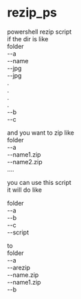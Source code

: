 # rezip_ps
powershell rezip script<br/>
if the dir is like<br/>
folder<br/>
  --a<br/>
    --name<br/>
      --jpg<br/>
      --jpg<br/>
      .<br/>
      .<br/>
      .<br/>
      .<br/>
  --b<br/>
  --c<br/>
  
and you want to zip like<br/>
folder<br/>
 --a<br/>
  --name1.zip<br/>
  --name2.zip<br/>
  ....<br/>


you can use this script<br/>
it will do like<br/>

folder<br/>
 --a<br/>
 --b<br/>
 --c<br/>
 --script<br/>
 
 
 to <br/>
folder<br/>
 --a<br/>
 --arezip<br/>
  --name.zip<br/>
  --name1.zip<br/>
--b<br/>

